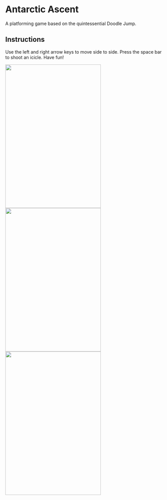 # Antarctic Ascent

A platforming game based on the quintessential Doodle Jump.

## Instructions
Use the left and right arrow keys to move side to side. Press the space bar to shoot an icicle.
Have fun!

<img src="https://user-images.githubusercontent.com/73120632/123723199-84fb2680-d84f-11eb-92b0-043e86fc4226.png" width="300" height="450">
<img src="https://user-images.githubusercontent.com/73120632/123723461-0b176d00-d850-11eb-995c-a95b5e329cdb.png" width="300" height="450">
<img src="https://user-images.githubusercontent.com/73120632/123723590-4dd94500-d850-11eb-8a0d-6f56c4960c3a.png" width="300" height="450">
